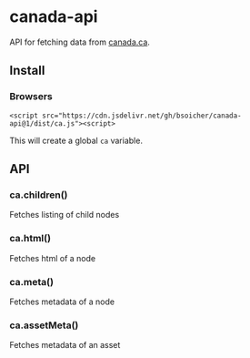 # canada-api

API for fetching data from [canada.ca](https://www.canada.ca).

## Install

### Browsers

    <script src="https://cdn.jsdelivr.net/gh/bsoicher/canada-api@1/dist/ca.js"><script>

This will create a global `ca` variable.

## API

### ca.children()

Fetches listing of child nodes

### ca.html()

Fetches html of a node

### ca.meta()

Fetches metadata of a node

### ca.assetMeta()

Fetches metadata of an asset
